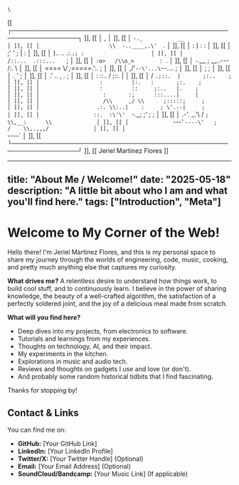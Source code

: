```
\
```
[[ ┌─────────────────────────────────────────────────────────────────┐ ]],
      [[ │                     ,                                           │ ]],
      [[ │                     `-._           __                          │ ]],
      [[ │                      \\  -..____,.\'  `.                        │ ]],
      [[ │                       :  )       :      :                      │ ]],
      [[ │                        ;\'        \'   ;  | :                     │ ]],
      [[ │                        )..      .. .:.`.; :                     │ ]],
      [[ │                       /::...  .:::...   ` ;                     │ ]],
      [[ │                       `:o>   /\\o_>        : `.                  │ ]],
      [[ │                      `-`.__ ;   __..--- /:.   \\                 │ ]],
      [[ │                     ==== \\_/   ;=====_.':.     ;                │ ]],
      [[ │                       ,/\'`--\'...\`--....        ;                │ ]],
      [[ │                            ;                    ;               │ ]],
      [[ │                        . \'                       ;              │ ]],
      [[ │                      .\'     ..     ,      .       ;             │ ]],
      [[ │                     :       ::..  /      ;::.     |             │ ]],
      [[ │                    /      `.;::.  |       ;:..    ;             │ ]],
      [[ │                   :         |:.   :       ;:.    ;              │ ]],
      [[ │                   :         ::     ;:..   |.    ;               │ ]],
      [[ │                    :       :;      :::....|     |               │ ]],
      [[ │                    /\\     ,/ \\      ;:::::;     ;               │ ]],
      [[ │                  .:. \\:..|    :     ; \'.--|     ;               │ ]],
      [[ │                 ::.  :\'\'  `-.,,;     ;\'   ;     ;               │ ]],
      [[ │              .-\'. _.\'\\      / `;      \\,__:      \\              │ ]],
      [[ │              `---\'    `----\'   ;      /    \\,.,,,/              │ ]],
      [[ │                                 `----`                          │ ]],
      [[ └─────────────────────────────────────────────────────────────────┘ ]],
      [[                              Jeriel Martinez Flores                                ]]

---
title: "About Me / Welcome!"
date: "2025-05-18"
description: "A little bit about who I am and what you\'ll find here."
tags: ["Introduction", "Meta"]
---

# Welcome to My Corner of the Web!

Hello there! I\'m Jeriel Martinez Flores, and this is my personal space to share my journey through the worlds of engineering, code, music, cooking, and pretty much anything else that captures my curiosity.

**What drives me?** A relentless desire to understand how things work, to build cool stuff, and to continuously learn. I believe in the power of sharing knowledge, the beauty of a well-crafted algorithm, the satisfaction of a perfectly soldered joint, and the joy of a delicious meal made from scratch.

**What will you find here?**
*   Deep dives into my projects, from electronics to software.
*   Tutorials and learnings from my experiences.
*   Thoughts on technology, AI, and their impact.
*   My experiments in the kitchen.
*   Explorations in music and audio tech.
*   Reviews and thoughts on gadgets I use and love (or don\'t).
*   And probably some random historical tidbits that I find fascinating.

Thanks for stopping by!

## Contact & Links

You can find me on:
*   **GitHub:** [Your GitHub Link]
*   **LinkedIn:** [Your LinkedIn Profile]
*   **Twitter/X:** [Your Twitter Handle] (Optional)
*   **Email:** [Your Email Address] (Optional)
*   **SoundCloud/Bandcamp:** [Your Music Link] (If applicable)
